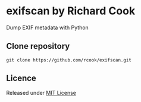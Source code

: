 # exifscan by Richard Cook

Dump EXIF metadata with Python

## Clone repository

```
git clone https://github.com/rcook/exifscan.git
```

## Licence

Released under [MIT License][licence]

[licence]: LICENSE

